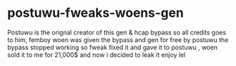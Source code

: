 # postuwu-fweaks-woens-gen

Postuwu is the orignal creator of this gen & hcap bypass so all credits goes to him, femboy woen was given the bypass and gen for free by postuwu  the bypass stopped working so fweak fixed it and gave it to postuwu , woen sold it to me for 21,000$ and now i decided to leak it enjoy lel
